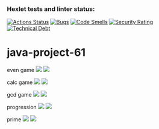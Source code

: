 ### Hexlet tests and linter status:
[![Actions Status](https://github.com/gambit328/java-project-61/actions/workflows/hexlet-check.yml/badge.svg)](https://github.com/gambit328/java-project-61/actions)
[![Bugs](https://sonarcloud.io/api/project_badges/measure?project=gambit328_java-project-61&metric=bugs)](https://sonarcloud.io/summary/new_code?id=gambit328_java-project-61)
[![Code Smells](https://sonarcloud.io/api/project_badges/measure?project=gambit328_java-project-61&metric=code_smells)](https://sonarcloud.io/summary/new_code?id=gambit328_java-project-61)
[![Security Rating](https://sonarcloud.io/api/project_badges/measure?project=gambit328_java-project-61&metric=security_rating)](https://sonarcloud.io/summary/new_code?id=gambit328_java-project-61)
[![Technical Debt](https://sonarcloud.io/api/project_badges/measure?project=gambit328_java-project-61&metric=sqale_index)](https://sonarcloud.io/summary/new_code?id=gambit328_java-project-61)

# java-project-61

even game
<a href="https://asciinema.org/a/NjUnv92iTyGMrgHvGSud0TEB5" target="_blank"><img src="https://asciinema.org/a/NjUnv92iTyGMrgHvGSud0TEB5.svg" /></a>
<a href="https://asciinema.org/a/tiibqNH0qKokctdYkjfR8it90" target="_blank"><img src="https://asciinema.org/a/tiibqNH0qKokctdYkjfR8it90.svg" /></a>

calc game
<a href="https://asciinema.org/a/IKXEk3aDoa7J3E0eCZEsxziuN" target="_blank"><img src="https://asciinema.org/a/IKXEk3aDoa7J3E0eCZEsxziuN.svg" /></a>
<a href="https://asciinema.org/a/qjDFfgmacr4M1NVmEUxAMwpTN" target="_blank"><img src="https://asciinema.org/a/qjDFfgmacr4M1NVmEUxAMwpTN.svg" /></a>

gcd game
<a href="https://asciinema.org/a/SedL2iY22JiizNU5FrL8psFoG" target="_blank"><img src="https://asciinema.org/a/SedL2iY22JiizNU5FrL8psFoG.svg" /></a>
<a href="https://asciinema.org/a/YEhm3z4mXJ9GAvaF0uuHGJGHr" target="_blank"><img src="https://asciinema.org/a/YEhm3z4mXJ9GAvaF0uuHGJGHr.svg" /></a>

progression
<a href="https://asciinema.org/a/T8j5OAsqiTa2fRsXejxgldgFj" target="_blank"><img src="https://asciinema.org/a/T8j5OAsqiTa2fRsXejxgldgFj.svg" /></a>
<a href="https://asciinema.org/a/2uUZaEX5sUmjkzYytqv4f8WdA" target="_blank"><img src="https://asciinema.org/a/2uUZaEX5sUmjkzYytqv4f8WdA.svg" /></a>

prime
<a href="https://asciinema.org/a/EYbiFIxzgslhpoOpGxSIzCkgV" target="_blank"><img src="https://asciinema.org/a/EYbiFIxzgslhpoOpGxSIzCkgV.svg" /></a>
<a href="https://asciinema.org/a/h3BhgzSnQajW1zjI35vJHlZFp" target="_blank"><img src="https://asciinema.org/a/h3BhgzSnQajW1zjI35vJHlZFp.svg" /></a>
